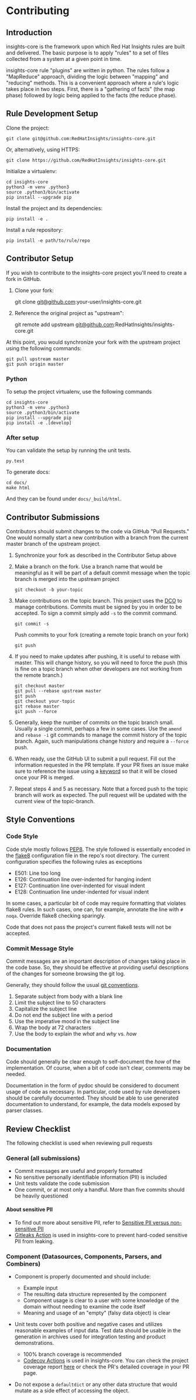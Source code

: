 # Contributing

## Introduction

insights-core is the framework upon which Red Hat Insights rules are built and
delivered.  The basic purpose is to apply "rules" to a set of files collected
from a system at a given point in time.

insights-core rule "plugins" are written in python.  The rules follow a
"MapReduce" approach, dividing the logic between "mapping" and
"reducing" methods.  This is a convenient approach where a rule's logic
takes place in two steps.  First, there is a "gathering of facts" (the
map phase) followed by logic being applied to the facts (the reduce
phase).


## Rule Development Setup

Clone the project:

    git clone git@github.com:RedHatInsights/insights-core.git

Or, alternatively, using HTTPS:

    git clone https://github.com/RedHatInsights/insights-core.git

Initialize a virtualenv:

    cd insights-core
    python3 -m venv .python3
    source .python3/bin/activate
    pip install --upgrade pip

Install the project and its dependencies:

    pip install -e .

Install a rule repository:

    pip install -e path/to/rule/repo


## Contributor Setup

If you wish to contribute to the insights-core project you'll need to create a
fork in GitHub.

1. Clone your fork:

    git clone git@github.com:your-user/insights-core.git

2. Reference the original project as "upstream":

    git remote add upstream git@github.com:RedHatInsights/insights-core.git

At this point, you would synchronize your fork with the upstream project
using the following commands:

    git pull upstream master
    git push origin master

### Python

To setup the project virtualenv, use the following commands

    cd insights-core
    python3 -m venv .python3
    source .python3/bin/activate
    pip install --upgrade pip
    pip install -e .[develop]

### After setup

You can validate the setup by running the unit tests.

    py.test

To generate docs:

    cd docs/
    make html

And they can be found under `docs/_build/html`.

## Contributor Submissions

Contributors should submit changes to the code via GitHub "Pull
Requests."  One would normally start a new contribution with a branch
from the current master branch of the upstream project.

1. Synchronize your fork as described in the Contributor Setup above

2. Make a branch on the fork.  Use a branch name that would be
   meaningful as it will be part of a default commit message when the
   topic branch is merged into the upstream project

       git checkout -b your-topic

3. Make contributions on the topic branch.  This project uses the
   [DCO](https://developercertificate.org/) to manage contributions. Commits
   must be signed by you in order to be accepted. To sign a commit simply add
   `-s` to the commit command.

       git commit -s

   Push commits to your fork (creating a remote topic branch on your fork)

       git push

4. If you need to make updates after pushing, it is useful to rebase
   with master.  This will change history, so you will need to force the
   push (this is fine on a topic branch when other developers are not
   working from the remote branch.)

       git checkout master
       git pull --rebase upstream master
       git push
       git checkout your-topic
       git rebase master
       git push --force

5. Generally, keep the number of commits on the topic branch small.
   Usually a single commit, perhaps a few in some cases.  Use the
   `amend` and `rebase -i` git commands to manage the commit history
   of the topic branch.  Again, such manipulations change history and
   require a `--force` push.

6. When ready, use the GitHub UI to submit a pull request.  Fill out
   the information requested in the PR template.  If your PR fixes an
   issue make sure to reference the issue using a
   [keyword](https://docs.github.com/en/issues/tracking-your-work-with-issues/creating-issues/linking-a-pull-request-to-an-issue#linking-a-pull-request-to-an-issue-using-a-keyword)
   so that it will be closed once your PR is merged.

7. Repeat steps 4 and 5 as necessary.  Note that a forced push to the
   topic branch will work as expected.  The pull request will be
   updated with the current view of the topic-branch.


## Style Conventions


### Code Style

Code style mostly follows [PEP8](https://www.python.org/dev/peps/pep-0008/).
The style followed is essentially encoded in the
[flake8](http://flake8.pycqa.org/en/latest/) configuration file in the
repo's root directory.  The current configuration specifies the
following rules as exceptions

- E501: Line too long
- E126: Continuation line over-indented for hanging indent
- E127: Continuation line over-indented for visual indent
- E128: Continuation line under-indented for visual indent

In some cases, a particular bit of code may require formatting that
violates flake8 rules.  In such cases, one can, for example, annotate
the line with ``# noqa``.  Override flake8 checking sparingly.

Code that does not pass the project's current flake8 tests
will not be accepted.


### Commit Message Style

Commit messages are an important description of changes taking place in
the code base. So, they should be effective at providing useful
descriptions of the changes for someone browsing the git log.

Generally, they should follow the usual
[git conventions](http://chris.beams.io/posts/git-commit/).

1. Separate subject from body with a blank line
2. Limit the subject line to 50 characters
3. Capitalize the subject line
4. Do not end the subject line with a period
5. Use the imperative mood in the subject line
6. Wrap the body at 72 characters
7. Use the body to explain the *what* and *why* vs. *how*


### Documentation

Code should generally be clear enough to self-document the *how* of the
implementation.  Of course, when a bit of code isn't clear, comments may
be needed.

Documentation in the form of pydoc should be considered to document
usage of code as necessary.  In particular, code used by rule developers
should be carefully documented.  They should be able to use generated
documentation to understand, for example, the data models exposed by
parser classes.

## Review Checklist

The following checklist is used when reviewing pull requests


### General (all submissions)

- Commit messages are useful and properly formatted
- No sensitive personally identifiable information (PII) is included
- Unit tests validate the code submission
- One commit, or at most only a handful.  More than five commits should
  be heavily questioned

#### About sensitive PII
- To find out more about sensitive PII, refer to
  [Sensitive PII versus non-sensitive PII](https://www.ibm.com/topics/pii#Sensitive+PII+versus+non-sensitive+PII)
- [Gitleaks Action](https://github.com/gitleaks/gitleaks-action) is used in
  insights-core to prevent hard-coded sensitive PII from leaking.


### Component (Datasources, Components, Parsers, and Combiners)

- Component is properly documented and should include:
   - Example input
   - The resulting data structure represented by the component
   - Component usage is clear to a user with some knowledge of the domain
     without needing to examine the code itself
   - Meaning and usage of an "empty" (falsy data object) is clear

- Unit tests cover both positive and negative cases and utilizes
  reasonable examples of input data. Test data should be usable in the
  generation in archives used for integration testing and product
  demonstrations.
  - 100% branch coverage is recommended
  - [Codecov Actions](https://github.com/codecov/codecov-action) is used in
    insights-core. You can check the project coverage report [here](https://app.codecov.io/gh/RedHatInsights/insights-core)
    or check the PR's detailed coverage in your PR page.

- Do not expose a ``defaultdict`` or any other data structure that
  would mutate as a side effect of accessing the object.
